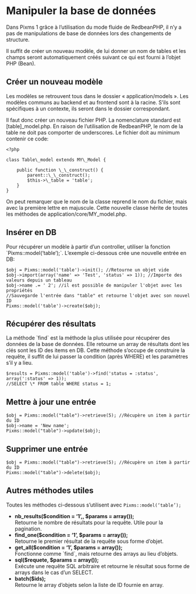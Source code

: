 # Manipuler la base de données

Dans Pixms 1 grâce à l’utilisation du mode fluide de RedbeanPHP, il n’y a pas de manipulations de base de données lors des changements de structure.

Il suffit de créer un nouveau modèle, de lui donner un nom de tables et les champs seront automatiquement créés suivant ce qui est fourni à l’objet PHP (Bean).

Créer un nouveau modèle
-----------------------

Les modèles se retrouvent tous dans le dossier « application/models ». Les modèles communs au backend et au frontend sont à la racine. S’ils sont spécifiques à un contexte, ils seront dans le dossier correspondant.

Il faut donc créer un nouveau fichier PHP. La nomenclature standard est \[table\]\_model.php. En raison de l’utilisation de RedbeanPHP, le nom de la table ne doit pas comporter de underscores. Le fichier doit au minimum contenir ce code:

    <?php

    class Table\_model extends MY\_Model {

        public function \_\_construct() {
            parent::\_\_construct();
            $this->\_table = 'table';
        }
    }

On peut remarquer que le nom de la classe reprend le nom du fichier, mais avec la première lettre en majuscule. Cette nouvelle classe hérite de toutes les méthodes de application/core/MY\_model.php.

Insérer en DB
-------------

Pour récupérer un modèle à partir d’un controller, utiliser la fonction \`Pixms::model(‘table’);\`. L’exemple ci-dessous crée une nouvelle entrée en DB:

    $obj = Pixms::model('table')->init(); //Retourne un objet vide
    $obj->import(array('name' => 'Test', 'status' => 1)); //Importe des valeurs depuis un tableau
    $obj->name .= ' 2'; //il est possible de manipuler l'objet avec les propriétés
    //Sauvegarde l'entrée dans "table" et retourne l'objet avec son nouvel ID
    Pixms::model('table')->create($obj);

Récupérer des résultats
-----------------------

La méthode \`find\` est la méthode la plus utilisée pour récupérer des données de la base de données. Elle retourne un array de résultats dont les clés sont les ID des items en DB. Cette méthode s’occupe de construire la requête, il suffit de lui passer la condition (après WHERE) et les paramètres s’il y a lieu.

    $results = Pixms::model('table')->find('status = :status', array(':status' => 1));
    //SELECT \* FROM table WHERE status = 1;

Mettre à jour une entrée
------------------------

    $obj = Pixms::model("table")->retrieve(5); //Récupère un item à partir du ID
    $obj->name = 'New name';
    Pixms::model("table")->update($obj);

Supprimer une entrée
--------------------

    $obj = Pixms::model("table")->retrieve(5); //Récupère un item à partir du ID
    Pixms::model("table")->delete($obj);

Autres méthodes utiles
----------------------

Toutes les méthodes ci-dessous s’utilisent avec `Pixms::model(‘table’);`

*   **nb\_results($condition = ‘1’,, $params = array());**  
    Retourne le nombre de résultats pour la requête. Utile pour la pagination.
*   **find\_one($condition = ‘1’, $params = array());**  
    Retourne le premier résultat de la requête sous forme d’objet.
*   **get\_all($condition = ‘1’, $params = array());**  
    Fonctionne comme \`find\`, mais retourne des arrays au lieu d’objets.
*   **sql($requete, $params = array());**  
    Exécute une requête SQL arbitraire et retourne le résultat sous forme de arrays dans le cas d’un SELECT.
*   **batch($ids);**  
    Retourne le array d’objets selon la liste de ID fournie en array.